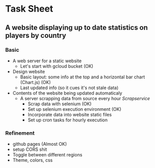Task Sheet
===========

A website displaying up to date statistics on players by country
-----------------------

### Basic

- A web server for a static website
	- Let's start with gcloud bucket (OK)
- Design website
	- Basic layout: some info at the top and a horizontal bar chart (Chart.js) (OK)
	- Last updated info (so it cues it's not stale data)
- Contents of the website being updated automaticaly
	- A server scrapping data from source every hour *Scrapservice*
		- Scrap data with selenium (OK)
		- Set up selenium execution environment (OK)
		- Incorporate data into website static files
		- Set up cron tasks for hourly execution

### Refinement
- github pages (Almost OK)
- setup CORS shit
- Toggle between different regions
- Theme, colors, css

